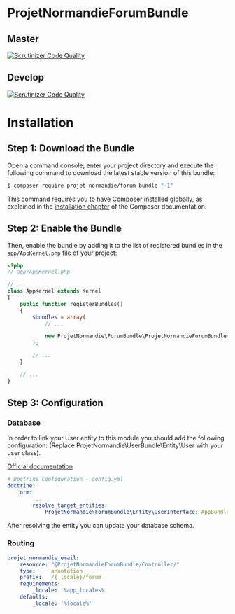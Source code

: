 ProjetNormandieForumBundle
=========================

Master
------

[![Scrutinizer Code Quality](https://scrutinizer-ci.com/g/projet-normandie/ForumBundle/badges/quality-score.png?b=master)](https://scrutinizer-ci.com/g/projet-normandie/ForumBundle/?branch=master)

Develop
-------

[![Scrutinizer Code Quality](https://scrutinizer-ci.com/g/projet-normandie/ForumBundle/badges/quality-score.png?b=develop)](https://scrutinizer-ci.com/g/projet-normandie/ForumBundle/?branch=develop)

Installation
============

Step 1: Download the Bundle
---------------------------

Open a command console, enter your project directory and execute the
following command to download the latest stable version of this bundle:

```bash
$ composer require projet-normandie/forum-bundle "~1"
```

This command requires you to have Composer installed globally, as explained
in the [installation chapter](https://getcomposer.org/doc/00-intro.md)
of the Composer documentation.

Step 2: Enable the Bundle
-------------------------

Then, enable the bundle by adding it to the list of registered bundles
in the `app/AppKernel.php` file of your project:

```php
<?php
// app/AppKernel.php

// ...
class AppKernel extends Kernel
{
    public function registerBundles()
    {
        $bundles = array(
            // ...

            new ProjetNormandie\ForumBundle\ProjetNormandieForumBundle(),
        );

        // ...
    }

    // ...
}
```

Step 3: Configuration
---------------------

### Database

In order to link your User entity to this module you should add the following configuration:
(Replace ProjetNormandie\UserBundle\Entity\User with your user class).

[Official documentation](http://symfony.com/doc/current/cookbook/doctrine/resolve_target_entity.html)

```yaml
# Doctrine Configuration - config.yml
doctrine:
    orm:
        ...
        resolve_target_entities:
            ProjetNormandie\ForumBundle\Entity\UserInterface: AppBundle\Entity\User
```

After resolving the entity you can update your database schema.

### Routing

```yaml
projet_normandie_email:
    resource: "@ProjetNormandieForumBundle/Controller/"
    type:     annotation
    prefix:   /{_locale}/forum
    requirements:
        _locale: '%app_locales%'
    defaults:
        _locale: '%locale%'
```
